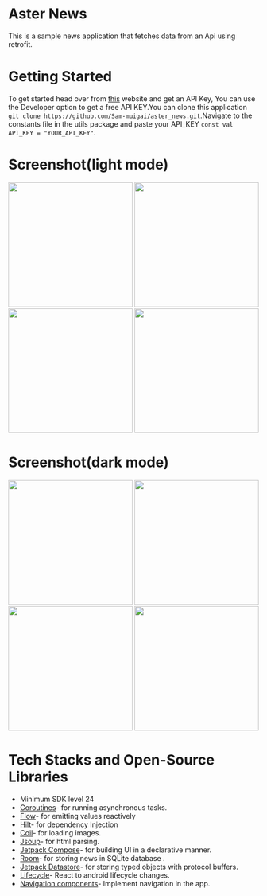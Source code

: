 # Aster News
This is a sample news application that fetches data from an Api using retrofit.

# Getting Started
To get started head over from [this](https://newsapi.org) website and get an API Key,
You can use the Developer option to get a free API KEY.You can clone this application `git clone https://github.com/Sam-muigai/aster_news.git`.Navigate to the constants file in the utils package and paste your API_KEY `const val API_KEY = "YOUR_API_KEY"`.

# Screenshot(light mode)
<img src="https://user-images.githubusercontent.com/97452496/218014240-a7553983-6fb5-4434-b2fc-fa6aae8d71db.jpg" width="250"/>

<img src="https://user-images.githubusercontent.com/97452496/218014288-02318b5f-daee-42d5-b54a-c910ae5e0ae0.jpg" width="250"/>

<img src="https://user-images.githubusercontent.com/97452496/218014303-23b7265e-4ed0-45e6-91f9-45df8e3a68fd.jpg" width="250"/>

<img src="https://user-images.githubusercontent.com/97452496/218014320-20d773fd-4f9f-409c-9d49-830513741de0.jpg" width="250"/>


# Screenshot(dark mode)
<img src="https://user-images.githubusercontent.com/97452496/218014336-c0b90086-e67d-4659-8f31-d366b2ee1675.jpg" width="250"/>

<img src="https://user-images.githubusercontent.com/97452496/218014369-31d7f20f-f05e-4543-8505-15e3cc814259.jpg" width="250"/>

<img src="https://user-images.githubusercontent.com/97452496/218014381-7ae8e648-4946-4e44-9980-7a44bd8fcc10.jpg" width="250"/>

<img src="https://user-images.githubusercontent.com/97452496/218014393-f6a7abf7-e4e8-4c00-b8af-53569583cfc3.jpg" width="250"/>

# Tech Stacks and Open-Source Libraries
* Minimum SDK level 24
* [Coroutines](https://kotlinlang.org/docs/multiplatform-mobile-concurrency-and-coroutines.html#coroutines)- for running asynchronous tasks.
* [Flow](https://developer.android.com/kotlin/flow)- for emitting values reactively
* [Hilt](https://developer.android.com/training/dependency-injection/hilt-android)- for dependency Injection
* [Coil](https://coil-kt.github.io/coil/)- for loading images.
* [Jsoup](https://jsoup.org/download)- for html parsing.
* [Jetpack Compose](https://developer.android.com/jetpack/compose)- for building UI in a declarative manner.
* [Room](https://developer.android.com/training/data-storage/room)- for storing news in SQLite database .
* [Jetpack Datastore](https://developer.android.com/topic/libraries/architecture/datastore)- for storing typed objects with protocol buffers.
* [Lifecycle](https://developer.android.com/guide/components/activities/activity-lifecycle)- React to android lifecycle changes.
* [Navigation components](https://developer.android.com/jetpack/compose/navigation)- Implement navigation in the app.
